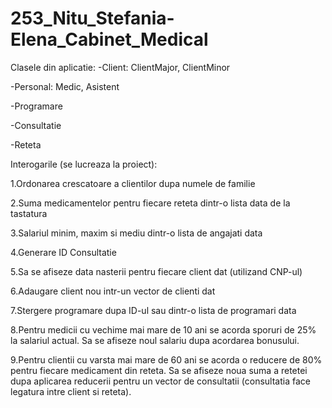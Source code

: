 # 253_Nitu_Stefania-Elena_Cabinet_Medical
Clasele din aplicatie:
-Client:
  ClientMajor,
  ClientMinor

-Personal:
   Medic,
   Asistent

-Programare

-Consultatie

-Reteta

Interogarile (se lucreaza la proiect):

1.Ordonarea crescatoare a clientilor dupa numele de familie

2.Suma medicamentelor pentru fiecare reteta dintr-o lista data de la tastatura

3.Salariul minim, maxim si mediu dintr-o lista de angajati data

4.Generare ID Consultatie

5.Sa se afiseze data nasterii pentru fiecare client dat (utilizand CNP-ul)

6.Adaugare client nou intr-un vector de clienti dat

7.Stergere programare dupa ID-ul sau dintr-o lista de programari data

8.Pentru medicii cu vechime mai mare de 10 ani se acorda sporuri de 25% la salariul actual. Sa se afiseze noul salariu dupa acordarea bonusului.

9.Pentru clientii cu varsta mai mare de 60 ani se acorda o reducere de 80% pentru fiecare medicament din reteta. Sa se afiseze noua suma a retetei dupa aplicarea reducerii pentru un vector de consultatii (consultatia face legatura intre client si reteta).

